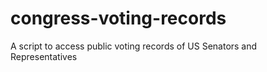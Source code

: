 # congress-voting-records
A script to access public voting records of US Senators and Representatives
